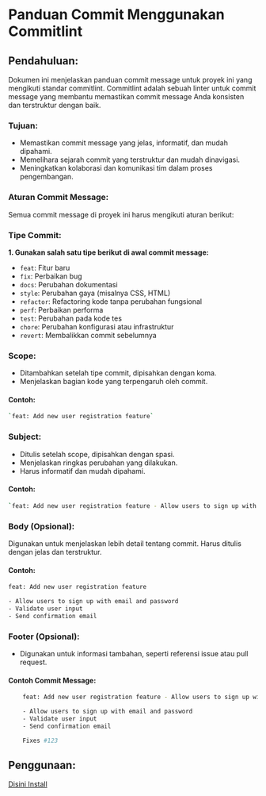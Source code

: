 # Panduan Commit Menggunakan Commitlint

## Pendahuluan:

Dokumen ini menjelaskan panduan commit message untuk proyek ini yang mengikuti standar commitlint. Commitlint adalah sebuah linter untuk commit message yang membantu memastikan commit message Anda konsisten dan terstruktur dengan baik.

### Tujuan:

- Memastikan commit message yang jelas, informatif, dan mudah dipahami.
- Memelihara sejarah commit yang terstruktur dan mudah dinavigasi.
- Meningkatkan kolaborasi dan komunikasi tim dalam proses pengembangan.

### Aturan Commit Message:

Semua commit message di proyek ini harus mengikuti aturan berikut:

### Tipe Commit:

**1. Gunakan salah satu tipe berikut di awal commit message:**

- `feat`: Fitur baru
- `fix`: Perbaikan bug
- `docs`: Perubahan dokumentasi
- `style`: Perubahan gaya (misalnya CSS, HTML)
- `refactor`: Refactoring kode tanpa perubahan fungsional
- `perf`: Perbaikan performa
- `test`: Perubahan pada kode tes
- `chore`: Perubahan konfigurasi atau infrastruktur
- `revert`: Membalikkan commit sebelumnya

### Scope:

- Ditambahkan setelah tipe commit, dipisahkan dengan koma.
- Menjelaskan bagian kode yang terpengaruh oleh commit.

#### Contoh:

```bash
`feat: Add new user registration feature`
```

### Subject:

- Ditulis setelah scope, dipisahkan dengan spasi.
- Menjelaskan ringkas perubahan yang dilakukan.
- Harus informatif dan mudah dipahami.

#### Contoh:

```bash
`feat: Add new user registration feature - Allow users to sign up with email and password`
```

### Body (Opsional):

Digunakan untuk menjelaskan lebih detail tentang commit. Harus ditulis dengan jelas dan terstruktur.

#### Contoh:

```bash
feat: Add new user registration feature

- Allow users to sign up with email and password
- Validate user input
- Send confirmation email
```

### Footer (Opsional):

- Digunakan untuk informasi tambahan, seperti referensi issue atau pull request.

#### Contoh Commit Message:

```bash
    feat: Add new user registration feature - Allow users to sign up with email and password

    - Allow users to sign up with email and password
    - Validate user input
    - Send confirmation email

    Fixes #123
```

## Penggunaan:

[Disini Install](https://github.com/KHASs-Kharisma-Vidya-Seni/commit)
